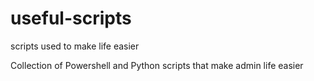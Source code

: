 # useful-scripts
scripts used to make life easier

Collection of Powershell and Python scripts that make admin life easier
